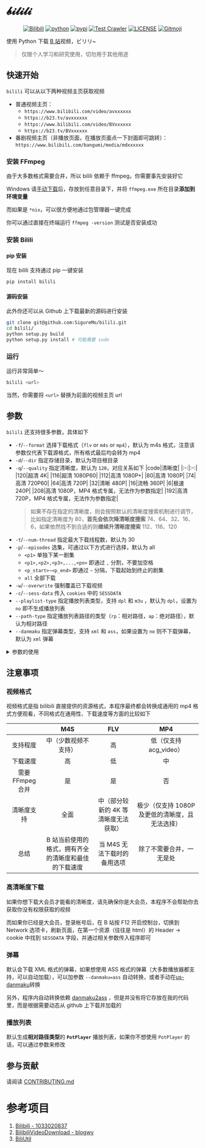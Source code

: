 # 𝓫𝓲𝓵𝓲𝓵𝓲

<p align="center">
   <a href="https://bilibili.com" target="_blank"><img src="https://img.shields.io/badge/bilibili-1eabc9.svg?logo=bilibili&logoColor=white" alt="Bilibili"></a>
   <a href="https://python.org/" target="_blank"><img alt="python" src="https://img.shields.io/badge/Python-3.6|3.7|3.8-green?logo=python"></a>
   <a href="https://pypi.org/project/bilili/" target="_blank"><img src="https://img.shields.io/pypi/v/bilili" alt="pypi"></a>
   <a href="https://github.com/SigureMo/bilili/actions?query=workflow%3A%22API+Test%22" target="_blank"><img alt="Test Crawler" src="https://github.com/SigureMo/bilili/workflows/API%20Test/badge.svg"></a>
   <a href="LICENSE"><img alt="LICENSE" src="https://img.shields.io/github/license/SigureMo/bilili"></a>
   <a href="https://gitmoji.carloscuesta.me"><img src="https://img.shields.io/badge/gitmoji-%20😜%20😍-FFDD67.svg" alt="Gitmoji"></a>
</p>

使用 Python 下载 [B 站](https://www.bilibili.com/)视频，ビリリ~

> 仅限个人学习和研究使用，切勿用于其他用途

## 快速开始

`bilili` 可以从以下两种视频主页获取视频

-  普通视频主页：
   -  `https://www.bilibili.com/video/avxxxxxx`
   -  `https://b23.tv/avxxxxxx`
   -  `https://www.bilibili.com/video/BVxxxxxx`
   -  `https://b23.tv/BVxxxxxx`
-  番剧视频主页（非播放页面，在播放页面点一下封面即可跳转）： `https://www.bilibili.com/bangumi/media/mdxxxxxx`

### 安装 FFmpeg

由于大多数格式需要合并，所以 bilili 依赖于 ffmpeg，你需要事先安装好它

Windows 请[手动下载](https://ffmpeg.org/download.html)后，存放到任意目录下，并将 `ffmpeg.exe` 所在目录**添加到环境变量**

而如果是 `*nix`，可以很方便地通过包管理器一键完成

你可以通过直接在终端运行 `ffmpeg -version` 测试是否安装成功

### 安装 Bilili

#### pip 安装

现在 bilili 支持通过 pip 一键安装

``` bash
pip install bilili
```

#### 源码安装

此外你还可以从 Github 上下载最新的源码进行安装

``` bash
git clone git@github.com:SigureMo/bilili.git
cd bilili/
python setup.py build
python setup.py install # 可能需要 sudo
```

### 运行

运行非常简单～

``` bash
bilili <url>
```

当然，你需要将 `<url>` 替换为前面的视频主页 url

## 参数

`bilili` 还支持很多参数，具体如下

-  `-f`/`--format` 选择下载格式（`flv` or `m4s` or `mp4`），默认为 m4s 格式，注意该参数仅代表下载源格式，所有格式最后均会转为 mp4
-  `-d`/`--dir` 指定存储目录，默认为项目根目录
-  `-q`/`--quality` 指定清晰度，默认为 `120`，对应关系如下
   |code|清晰度|
   |:-:|:-:|
   |120|超清 4K|
   |116|超清 1080P60|
   |112|高清 1080P+|
   |80|高清 1080P|
   |74|高清 720P60|
   |64|高清 720P|
   |32|清晰 480P|
   |16|流畅 360P|
   |6|极速 240P|
   |208|高清 1080P，MP4 格式专属，无法作为参数指定|
   |192|高清 720P，MP4 格式专属，无法作为参数指定|
   > 如果不存在指定的清晰度，则会按照默认的清晰度搜索机制进行调节，比如指定清晰度为 80，**首先会依次降清晰度搜索** 74、64、32、16、6，如果依然找不到合适的则**继续升清晰度搜索** 112、116、120
-  `-t`/`--num-thread` 指定最大下载线程数，默认为 30
-  `-p`/`--episodes` 选集，可通过以下方式进行选择，默认为 all
   -  `<p1>` 单独下某一剧集
   -  `<p1>,<p2>,<p3>,...,<pn>` 即通过 `,` 分割，不要加空格
   -  `<p_start>~<p_end>` 即通过 `~` 分隔，下载起始到终止的剧集
   -  `all` 全部下载
-  `-w`/`--overwrite` 强制覆盖已下载视频
-  `-c`/`--sess-data` 传入 `cookies` 中的 `SESSDATA`
-  `--playlist-type` 指定播放列表类型，支持 `dpl` 和 `m3u` ，默认为 `dpl`，设置为 `no` 即不生成播放列表
-  `--path-type` 指定播放列表路径的类型（`rp`：相对路径，`ap`：绝对路径），默认为相对路径
-  `--danmaku` 指定弹幕类型，支持 `xml` 和 `ass`，如果设置为 `no` 则不下载弹幕，默认为 `xml` 弹幕


<details>

<summary>参数的使用</summary>

参数的使用很简单，比如修改格式为 `flv`，只需要

``` bash
bilili <url> --format=flv
# 或者
bilili <url> -f flv
```

不需要指定具体值，只切换 `True` or `False` 的参数也不需要在命令中指定值，比如开启强制覆盖已下载视频选项

``` bash
bilili <url> --overwrite
# 或者
bilili <url> -w
```

</details>

## 注意事项

### 视频格式

视频格式是指 bilibili 直接提供的资源格式，本程序最终都会转换成通用的 mp4 格式方便观看，不同格式在通用性、下载速度等方面的比较如下

||M4S|FLV|MP4|
|:-:|:-:|:-:|:-:|
|支持程度|中（少数视频不支持）|高|低（仅支持 acg_video）|
|下载速度|高|低|中|
|需要 FFmpeg 合并|是|是|否|
|清晰度支持|全面|中（部分较新的 4K 等清晰度无法获取）|极少（仅支持 1080P 及更低的清晰度，且无法选择）|
|总结|B 站当前使用的格式，拥有齐全的清晰度和最佳的下载速度|当 M4S 无法下载时的备用选项|除了不需要合并，一无是处|

### 高清晰度下载

如果你想下载大会员才能看的清晰度，请先确保你是大会员，本程序不会帮助你去获取你没有权限获取的视频

而如果你已经是大会员，登录帐号后，在 B 站按 F12 开启控制台，切换到 Network 选项卡，刷新页面，在第一个资源（往往是 html）的 Header -> cookie 中找到 `SESSDATA` 字段，并通过相关参数传入程序即可

### 弹幕

默认会下载 XML 格式的弹幕，如果想使用 ASS 格式的弹幕（大多数播放器都支持，可以自动加载），可以加参数 `--danmaku=ass` 自动转换，或者手动在[us-danmaku](https://tiansh.github.io/us-danmaku/bilibili/)转换

另外，程序内自动转换依赖 [danmaku2ass](https://github.com/m13253/danmaku2ass) ，但是并没有将它存放在我的代码里，而是根据需要动态从 github 上下载并加载的

### 播放列表

默认生成**相对路径类型**的 **`PotPlayer`** 播放列表，如果你不想使用 `PotPlayer` 的话，可以通过参数来修改

## 参与贡献

请阅读 [CONTRIBUTING.md](CONTRIBUTING.md)

# 参考项目

1. [Bilibili - 1033020837](https://github.com/1033020837/Bilibili)
2. [BilibiliVideoDownload - blogwy](https://github.com/blogwy/BilibiliVideoDownload)
3. [BiliUtil](https://github.com/wolfbolin/BiliUtil)
